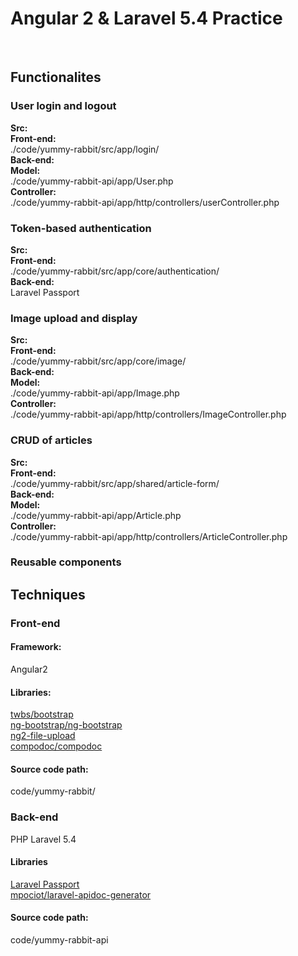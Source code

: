 # Angular 2 & Laravel 5.4 Practice
&nbsp;
## Functionalites  
### User login and logout 
**Src:**  
**Front-end:**  
./code/yummy-rabbit/src/app/login/  
**Back-end:**  
**Model:**  
./code/yummy-rabbit-api/app/User.php  
**Controller:**  
./code/yummy-rabbit-api/app/http/controllers/userController.php
### Token-based authentication   
**Src:**  
**Front-end:**  
./code/yummy-rabbit/src/app/core/authentication/  
**Back-end:**  
Laravel Passport 
### Image upload and display  
**Src:**  
**Front-end:**  
./code/yummy-rabbit/src/app/core/image/  
**Back-end:**  
**Model:**  
./code/yummy-rabbit-api/app/Image.php  
**Controller:**  
./code/yummy-rabbit-api/app/http/controllers/ImageController.php

### CRUD of articles  
**Src:**  
**Front-end:**  
./code/yummy-rabbit/src/app/shared/article-form/  
**Back-end:**  
**Model:**  
./code/yummy-rabbit-api/app/Article.php  
**Controller:**  
./code/yummy-rabbit-api/app/http/controllers/ArticleController.php
### Reusable components


## Techniques
### Front-end
#### Framework:
Angular2
#### Libraries:
[twbs/bootstrap](https://github.com/twbs/bootstrap)  
[ng-bootstrap/ng-bootstrap](https://github.com/ng-bootstrap/ng-bootstrap)  
[ng2-file-upload](https://github.com/valor-software/ng2-file-upload)  
[compodoc/compodoc](https://github.com/compodoc/compodoc)
#### Source code path:
code/yummy-rabbit/

### Back-end 
PHP Laravel 5.4
#### Libraries
[Laravel Passport](https://github.com/laravel/passport)  
[mpociot/laravel-apidoc-generator](https://github.com/mpociot/laravel-apidoc-generator)
#### Source code path:
code/yummy-rabbit-api


